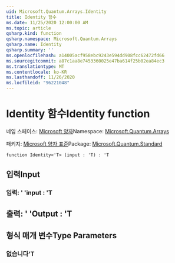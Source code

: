```yaml
---
uid: Microsoft.Quantum.Arrays.Identity
title: Identity 함수
ms.date: 11/25/2020 12:00:00 AM
ms.topic: article
qsharp.kind: function
qsharp.namespace: Microsoft.Quantum.Arrays
qsharp.name: Identity
qsharp.summary: ''
ms.openlocfilehash: a14005acf958ebc9243e594dd908fcc62472fd66
ms.sourcegitcommit: a87c1aa8e7453360025e47ba614f25b02ea84ec3
ms.translationtype: MT
ms.contentlocale: ko-KR
ms.lasthandoff: 11/26/2020
ms.locfileid: "96221048"
---
```

# <a name="identity-function"></a><span data-ttu-id="0a3fb-102">Identity 함수</span><span class="sxs-lookup"><span data-stu-id="0a3fb-102">Identity function</span></span>

<span data-ttu-id="0a3fb-103">네임 스페이스: [Microsoft 양자](xref:Microsoft.Quantum.Arrays)</span><span class="sxs-lookup"><span data-stu-id="0a3fb-103">Namespace: [Microsoft.Quantum.Arrays](xref:Microsoft.Quantum.Arrays)</span></span>

<span data-ttu-id="0a3fb-104">패키지: [Microsoft 양자 표준](https://nuget.org/packages/Microsoft.Quantum.Standard)</span><span class="sxs-lookup"><span data-stu-id="0a3fb-104">Package: [Microsoft.Quantum.Standard](https://nuget.org/packages/Microsoft.Quantum.Standard)</span></span>




```qsharp
function Identity<'T> (input : 'T) : 'T
```


## <a name="input"></a><span data-ttu-id="0a3fb-105">입력</span><span class="sxs-lookup"><span data-stu-id="0a3fb-105">Input</span></span>

### <a name="input--t"></a><span data-ttu-id="0a3fb-106">입력: ' '</span><span class="sxs-lookup"><span data-stu-id="0a3fb-106">input : 'T</span></span>





## <a name="output--t"></a><span data-ttu-id="0a3fb-107">출력: ' '</span><span class="sxs-lookup"><span data-stu-id="0a3fb-107">Output : 'T</span></span>



## <a name="type-parameters"></a><span data-ttu-id="0a3fb-108">형식 매개 변수</span><span class="sxs-lookup"><span data-stu-id="0a3fb-108">Type Parameters</span></span>

### <a name="t"></a><span data-ttu-id="0a3fb-109">없습니다</span><span class="sxs-lookup"><span data-stu-id="0a3fb-109">'T</span></span>

